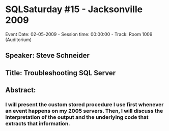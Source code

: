 # SQLSaturday #15 - Jacksonville 2009
Event Date: 02-05-2009 - Session time: 00:00:00 - Track: Room 1009 (Auditorium)
## Speaker: Steve Schneider
## Title: Troubleshooting SQL Server
## Abstract:
### I will present the custom stored procedure I use first whenever an event happens on my 2005 servers. Then, I will discuss the interpretation of the output and the underlying code that extracts that information.
